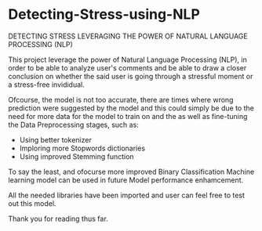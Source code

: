 # Detecting-Stress-using-NLP
DETECTING STRESS LEVERAGING THE POWER OF NATURAL LANGUAGE PROCESSING (NLP)

This project leverage the power of Natural Language Processing (NLP), in order to be able to analyze user's comments and be able to draw a closer conclusion on whether the said user is going through a stressful moment or a stress-free invididual.

Ofcourse, the model is not too accurate, there are times where wrong prediction were suggested by the model and this could simply be due to the need for more data for the model to train on and the as well as fine-tuning the Data Preprocessing stages, such as: 

* Using better tokenizer
* Imploring more Stopwords dictionaries
* Using improved Stemming function

To say the least, and ofocurse more improved Binary Classification Machine learning model can be used in future Model performance enhamcement.

All the needed libraries have been imported and user can feel free to test out this model.

Thank you for reading thus far.
